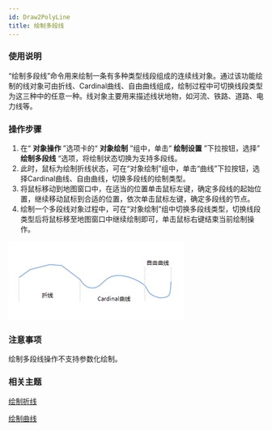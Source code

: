 ```yaml
---
id: Draw2PolyLine
title: 绘制多段线
---
```

### 使用说明

“绘制多段线”命令用来绘制一条有多种类型线段组成的连续线对象。通过该功能绘制的线对象可由折线、Cardinal曲线、自由曲线组成，绘制过程中可切换线段类型为这三种中的任意一种。线对象主要用来描述线状地物，如河流、铁路、道路、电力线等。

### 操作步骤

1. 在“ **对象操作** ”选项卡的“ **对象绘制** ”组中，单击“ **绘制设置** ”下拉按钮，选择” **绘制多段线** “选项，将绘制状态切换为支持多段线。
2. 此时，鼠标为绘制折线状态，可在“对象绘制”组中，单击“曲线”下拉按钮，选择Cardinal曲线、自由曲线，切换多段线的绘制类型。
3. 将鼠标移动到地图窗口中，在适当的位置单击鼠标左键，确定多段线的起始位置，继续移动鼠标到合适的位置，依次单击鼠标左键，确定多段线的节点。
4. 绘制一个多段线对象过程中，可在“对象绘制”组中切换多段线类型，切换线段类型后将鼠标移至地图窗口中继续绘制即可，单击鼠标右键结束当前绘制操作。  

![](img/Draw2PolyLine.png)  


### 注意事项

绘制多段线操作不支持参数化绘制。

###  相关主题

 [绘制折线](DrawPolyLine)

 [绘制曲线](DrawCurve)


